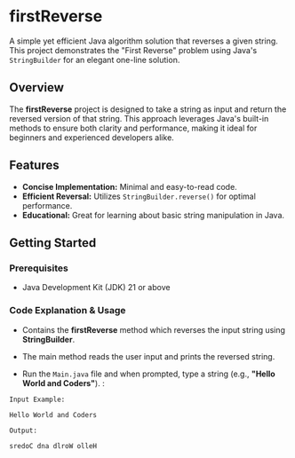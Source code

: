 # firstReverse

A simple yet efficient Java algorithm solution that reverses a given string. This project demonstrates the "First Reverse" problem using Java's `StringBuilder` for an elegant one-line solution.

## Overview

The **firstReverse** project is designed to take a string as input and return the reversed version of that string. This approach leverages Java's built-in methods to ensure both clarity and performance, making it ideal for beginners and experienced developers alike.

## Features

- **Concise Implementation:** Minimal and easy-to-read code.
- **Efficient Reversal:** Utilizes `StringBuilder.reverse()` for optimal performance.
- **Educational:** Great for learning about basic string manipulation in Java.

## Getting Started

### Prerequisites

- Java Development Kit (JDK) 21 or above

### Code Explanation & Usage

- Contains the **firstReverse** method which reverses the input string using **StringBuilder**.

- The main method reads the user input and prints the reversed string.

- Run the `Main.java` file and when prompted, type a string (e.g., **"Hello World and Coders"**). :

`Input Example:`

```bash
Hello World and Coders
```

`Output:`

```bash
sredoC dna dlroW olleH
```